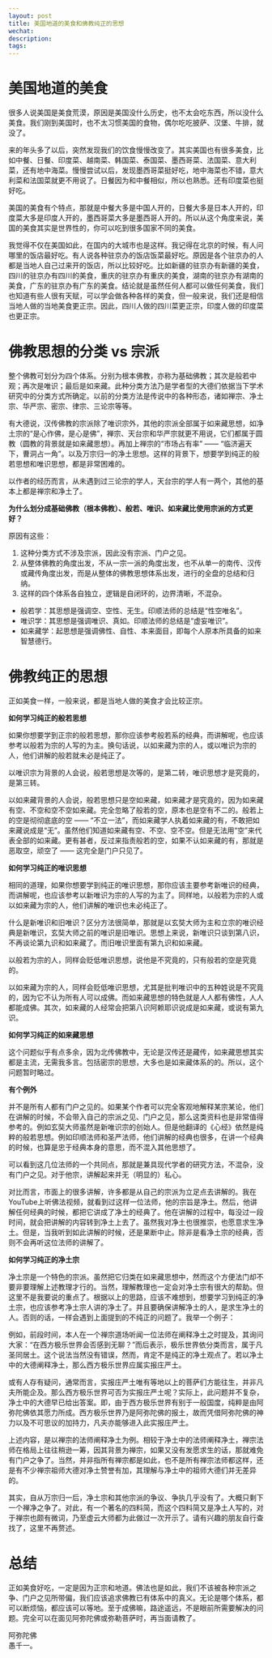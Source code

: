 ```yaml
---
layout: post
title: 美国地道的美食和佛教纯正的思想
wechat: 
description: 
tags:
---
```


# 美国地道的美食

很多人说美国是美食荒漠，原因是美国没什么历史，也不太会吃东西，所以没什么美食。我们刚到美国时，也不太习惯美国的食物，偶尔吃吃披萨、汉堡、牛排，就没了。

来的年头多了以后，突然发现我们的饮食慢慢改变了。其实美国也有很多美食，比如中餐、日餐、印度菜、越南菜、韩国菜、泰国菜、墨西哥菜、法国菜、意大利菜，还有地中海菜。慢慢尝试以后，发现墨西哥菜挺好吃，地中海菜也不错，意大利菜和法国菜就更不用说了。日餐因为和中餐相似，所以也熟悉。还有印度菜也挺好吃。

美国的美食有个特点，那就是中餐大多是中国人开的，日餐大多是日本人开的，印度菜大多是印度人开的，墨西哥菜大多是墨西哥人开的。所以从这个角度来说，美国的美食其实是世界性的，你可以吃到很多国家不同的美食。

我觉得不仅在美国如此，在国内的大城市也是这样。我记得在北京的时候，有人问哪里的饭店最好吃。有人说各种驻京办的饭店饭菜最好吃。原因是各个驻京办的人都是当地人自己过来开的饭店，所以比较好吃。比如新疆的驻京办有新疆的美食，四川的驻京办有四川的美食，重庆的驻京办有重庆的美食，湖南的驻京办有湖南的美食，广东的驻京办有广东的美食。结论就是虽然任何人都可以做任何美食，我们也知道有些人很有天赋，可以学会做各种各样的美食，但一般来说，我们还是相信当地人做的当地美食更正宗。因此，四川人做的四川菜更正宗，印度人做的印度菜也更正宗。

# 佛教思想的分类 vs 宗派

整个佛教可划分为四个体系。分别为根本佛教，亦称为基础佛教；其次是般若中观；再次是唯识；最后是如来藏。此种分类方法乃是学者型的大德们依据当下学术研究中的分类方式所确定。以前的分类方法是传说中的各种形态，诸如禅宗、净土宗、华严宗、密宗、律宗、三论宗等等。

有大德说，汉传佛教的宗派除了唯识宗外，其他的宗派全部属于如来藏思想，如净土宗的“是心作佛，是心是佛”，禅宗、天台宗和华严宗就更不用说，它们都属于圆教（圆教的背景就是如来藏思想）。再加上禅宗的“市场占有率” —— “临济遍天下，曹洞占一角”。以及万宗归一的净土思想。这样的背景下，想要学到纯正的般若思想和唯识思想，都是非常困难的。

以作者的经历而言，从未遇到过三论宗的学人，天台宗的学人有一两个，其他的基本上都是禅宗和净土了。

**为什么划分成基础佛教（根本佛教）、般若、唯识、如来藏比使用宗派的方式更好？**

原因有这些：
1. 这种分类方式不涉及宗派，因此没有宗派、门户之见。
2. 从整体佛教的角度出发，不从一宗一派的角度出发，也不从单一的南传、汉传或藏传角度出发，而是从整体的佛教思想体系出发，进行的全盘的总结和归纳。
3. 这样的四个体系各自独立，逻辑是自闭环的，边界清晰，不混杂。
  * 般若学：其思想是强调空、空性、无生。印顺法师的总结是“性空唯名”。
  * 唯识学：其思想是强调唯识、真如。印顺法师的总结是“虚妄唯识”。
  * 如来藏学：起思想是强调佛性、自性、本来面目，即每个人原本所具备的如来智慧德行。 

# 佛教纯正的思想

正如美食一样，一般来说，都是当地人做的美食才会比较正宗。

**如何学习纯正的般若思想**

如果你想要学到正宗的般若思想，那你应该参考般若系的经典，而讲解呢，也应该参考以般若为宗的人写的为主。换句话说，以如来藏为宗的人，或以唯识为宗的人，他们讲解的般若就未必是纯正了。

以唯识宗为背景的人会说，般若思想是次等的，是第二转，唯识思想才是究竟的，是第三转。

以如来藏背景的人会说，般若思想只是空如来藏，如来藏才是究竟的，因为如来藏有空、不空和空不空如来藏。完全忽略了般若的空，原本也是空有不二的。般若上的空是彻彻底底的空 —— “不立一法”，而如来藏学人执着如来藏的有，不敢把如来藏说成是“无”。虽然他们知道如来藏有空、不空、空不空。但是无法用“空”来代表全部的如来藏。更有甚者，反过来指责般若的空，如果不认如来藏的有，那就是恶取空，顽空了 —— 这完全是门户只见了。

**如何学习纯正的唯识思想**

相同的道理，如果你想要学到纯正的唯识思想，那你应该主要参考新唯识的经典，而讲解呢，也应该参考以新唯识为宗的人写的为主了。同样地，以般若为宗的人或以如来藏为宗的人，他们讲解的唯识也未必纯正了。

什么是新唯识和旧唯识？区分方法很简单，那就是以玄奘大师为主和立宗的唯识经典是新唯识，玄奘大师之前的唯识是旧唯识。思想上来说，新唯识只谈到第八识，不再谈论第九识和如来藏了。而旧唯识里面有第九识和如来藏。

以般若为宗的人，同样会贬低唯识思想，说他是不究竟的，只有般若的空是究竟的。

以如来藏为宗的人，同样会贬低唯识思想，尤其是批判唯识中的五种姓说是不究竟的，因为它不认为所有人可以成佛。而如来藏思想的特色就是人人都有佛性，人人都能成佛。其次，如来藏的人经常会把第八识阿赖耶识说成是如来藏，或说有第九识。

**如何学习纯正的如来藏思想**

这个问题似乎有点多余，因为北传佛教中，无论是汉传还是藏传，如来藏思想其实都是主流，无需我多言。包括密宗的思想，大多也是如来藏体系的的。所以，这个问题暂时略过。

**有个例外**

并不是所有人都有门户之见的。如果某个作者可以完全客观地解释某宗某论，他们在讲解的时候，不会带入自己的宗派之见、门户之见，那么这类资料也是非常值得参考的。例如玄奘大师虽然是新唯识宗的创始人。但是他翻译的《心经》依然是纯粹的般若思想。例如印顺法师和圣严法师，他们讲解的经典也很多，在讲一个经典的时候，也算是忠于经典本身的意思，而不混入其他思想了。

可以看到这几位法师的一个共同点，那就是兼具现代学者的研究方法，不混杂，没有门户之见。对于他宗，讲解起来并无（明显的）私心。

对比而言，市面上的很多讲解，许多都是从自己的宗派为立足点去讲解的。我在YouTube上听佛法视频，就看到过这样一位法师，他的宗旨是净土。然后，他讲解任何经典的时候，都把它讲成了净土的经典了。他在讲解的过程中，每没过一段时间，就会把讲解的内容转到净土上去了。虽然我对净土也很推崇，也愿意求生净土。但是，当我听到如此讲解的时候，还是果断中止。除非是看净土宗的经典，否则不会再听这位法师的讲解了。


**如何学习纯正的净土宗**

净土宗是一个特色的宗派。虽然把它归类在如来藏思想中，然而这个方便法门却不要非要理解上述教理才行的。当然，理解教理也一定会对净土宗有很大的帮助。但这里不是我要说的重点了。根据以上的思路，应该不难想到，想要学习到纯正的净土宗，也应该参考净土宗人讲的净土了。并且要确保讲解净土的人，是求生净土的人。否则的话，一样会遇到上面提到的不纯正的问题了。我举一个例子：

例如，前段时间，本人在一个禅宗道场听闻一位法师在阐释净土之时提及，其询问大家：“在西方极乐世界会否感到无聊？”而后表示，极乐世界依分类而言，属于凡圣同居土。这个说法当然没有错误，然而，肯定不是纯正的净土观点了。若以净土中的大德阐释净土，那么西方极乐世界应属实报庄严土。

或有人存有疑问，通常而言，实报庄严土唯有等地以上的菩萨们方能往生，并非凡夫所能企及。那么西方极乐世界可否为实报庄严土呢？实际上，此问题并不复杂，净土中的大德早已给出答案。即，由于西方极乐世界有别于一般国度，纯粹是由阿弥陀佛依其愿力所成。西方极乐世界乃是阿弥陀佛的报土，故而凭借阿弥陀佛的神力以及不可思议的加持力，凡夫亦能够进入此实报庄严土。

上述内容，是以禅宗的法师阐释净土为例。相较于净土中的法师阐释净土，禅宗法师在格局上往往稍逊一筹，因其背景为禅宗，如果又没有发愿求生的话，那就难免有门户之争了。当然，并非指所有禅宗都是如此，也不是所有禅宗法师都这样，还是有不少禅宗祖师大德对净土赞誉有加，其理解与净土中的祖师大德们并无差异的。 

其实，自从万宗归一后，净土宗和其他宗派的争议、争执几乎没有了。大概只剩下一个禅净之争了。对此，有一个著名的四料简，而这个四料简又是净土人写的，对于禅宗也颇有微词，乃至虚云大师都为此做过一次开示了。请有兴趣的朋友自行查找了，这里不再赘述。

# 总结

正如美食好吃，一定是因为正宗和地道。佛法也是如此，我们不该被各种宗派之争、门户之见所带偏，我们应该追求佛教已有体系中的真义。无论是哪个体系，都可以断烦恼，都应该可以等地。至于成佛嘛，路途遥远，不是眼前所需要解决的问题。完全可以在面见阿弥陀佛或弥勒菩萨时，再当面请教了。

阿弥陀佛<br>
愚千一。
